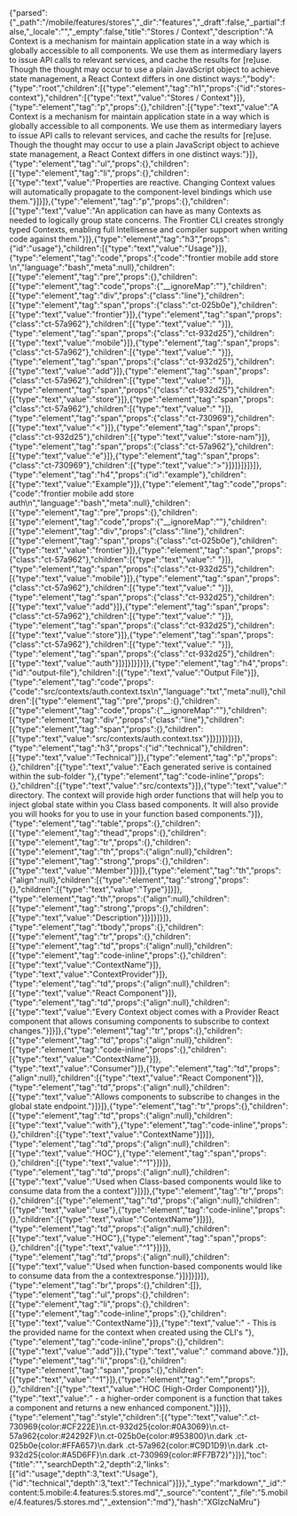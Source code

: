 {"parsed":{"_path":"/mobile/features/stores","_dir":"features","_draft":false,"_partial":false,"_locale":"","_empty":false,"title":"Stores / Context","description":"A Context is a mechanism for maintain application state in a way which is globally accessible to all components. We use them as intermediary layers to issue API calls to relevant services, and cache the results for [re]use. Though the thought may occur to use a plain JavaScript object to achieve state management, a React Context differs in one distinct ways:","body":{"type":"root","children":[{"type":"element","tag":"h1","props":{"id":"stores-context"},"children":[{"type":"text","value":"Stores / Context"}]},{"type":"element","tag":"p","props":{},"children":[{"type":"text","value":"A Context is a mechanism for maintain application state in a way which is globally accessible to all components. We use them as intermediary layers to issue API calls to relevant services, and cache the results for [re]use. Though the thought may occur to use a plain JavaScript object to achieve state management, a React Context differs in one distinct ways:"}]},{"type":"element","tag":"ul","props":{},"children":[{"type":"element","tag":"li","props":{},"children":[{"type":"text","value":"Properties are reactive. Changing Context values will automatically propagate to the component-level bindings which use them."}]}]},{"type":"element","tag":"p","props":{},"children":[{"type":"text","value":"An application can have as many Contexts as needed to logically group state concerns. The Frontier CLI creates strongly typed Contexts, enabling full Intellisense and compiler support when writing code against them."}]},{"type":"element","tag":"h3","props":{"id":"usage"},"children":[{"type":"text","value":"Usage"}]},{"type":"element","tag":"code","props":{"code":"frontier mobile add store <store-name>\n","language":"bash","meta":null},"children":[{"type":"element","tag":"pre","props":{},"children":[{"type":"element","tag":"code","props":{"__ignoreMap":""},"children":[{"type":"element","tag":"div","props":{"class":"line"},"children":[{"type":"element","tag":"span","props":{"class":"ct-025b0e"},"children":[{"type":"text","value":"frontier"}]},{"type":"element","tag":"span","props":{"class":"ct-57a962"},"children":[{"type":"text","value":" "}]},{"type":"element","tag":"span","props":{"class":"ct-932d25"},"children":[{"type":"text","value":"mobile"}]},{"type":"element","tag":"span","props":{"class":"ct-57a962"},"children":[{"type":"text","value":" "}]},{"type":"element","tag":"span","props":{"class":"ct-932d25"},"children":[{"type":"text","value":"add"}]},{"type":"element","tag":"span","props":{"class":"ct-57a962"},"children":[{"type":"text","value":" "}]},{"type":"element","tag":"span","props":{"class":"ct-932d25"},"children":[{"type":"text","value":"store"}]},{"type":"element","tag":"span","props":{"class":"ct-57a962"},"children":[{"type":"text","value":" "}]},{"type":"element","tag":"span","props":{"class":"ct-730969"},"children":[{"type":"text","value":"<"}]},{"type":"element","tag":"span","props":{"class":"ct-932d25"},"children":[{"type":"text","value":"store-nam"}]},{"type":"element","tag":"span","props":{"class":"ct-57a962"},"children":[{"type":"text","value":"e"}]},{"type":"element","tag":"span","props":{"class":"ct-730969"},"children":[{"type":"text","value":">"}]}]}]}]}]},{"type":"element","tag":"h4","props":{"id":"example"},"children":[{"type":"text","value":"Example"}]},{"type":"element","tag":"code","props":{"code":"frontier mobile add store auth\n","language":"bash","meta":null},"children":[{"type":"element","tag":"pre","props":{},"children":[{"type":"element","tag":"code","props":{"__ignoreMap":""},"children":[{"type":"element","tag":"div","props":{"class":"line"},"children":[{"type":"element","tag":"span","props":{"class":"ct-025b0e"},"children":[{"type":"text","value":"frontier"}]},{"type":"element","tag":"span","props":{"class":"ct-57a962"},"children":[{"type":"text","value":" "}]},{"type":"element","tag":"span","props":{"class":"ct-932d25"},"children":[{"type":"text","value":"mobile"}]},{"type":"element","tag":"span","props":{"class":"ct-57a962"},"children":[{"type":"text","value":" "}]},{"type":"element","tag":"span","props":{"class":"ct-932d25"},"children":[{"type":"text","value":"add"}]},{"type":"element","tag":"span","props":{"class":"ct-57a962"},"children":[{"type":"text","value":" "}]},{"type":"element","tag":"span","props":{"class":"ct-932d25"},"children":[{"type":"text","value":"store"}]},{"type":"element","tag":"span","props":{"class":"ct-57a962"},"children":[{"type":"text","value":" "}]},{"type":"element","tag":"span","props":{"class":"ct-932d25"},"children":[{"type":"text","value":"auth"}]}]}]}]}]},{"type":"element","tag":"h4","props":{"id":"output-file"},"children":[{"type":"text","value":"Output File"}]},{"type":"element","tag":"code","props":{"code":"src/contexts/auth.context.tsx\n","language":"txt","meta":null},"children":[{"type":"element","tag":"pre","props":{},"children":[{"type":"element","tag":"code","props":{"__ignoreMap":""},"children":[{"type":"element","tag":"div","props":{"class":"line"},"children":[{"type":"element","tag":"span","props":{},"children":[{"type":"text","value":"src/contexts/auth.context.tsx"}]}]}]}]}]},{"type":"element","tag":"h3","props":{"id":"technical"},"children":[{"type":"text","value":"Technical"}]},{"type":"element","tag":"p","props":{},"children":[{"type":"text","value":"Each generated serive is contained within the sub-folder "},{"type":"element","tag":"code-inline","props":{},"children":[{"type":"text","value":"src/contexts"}]},{"type":"text","value":" directory. The context will provide high order functions that will help you to inject global state within you Class based components. It will also provide you will hooks for you to use in your function based components."}]},{"type":"element","tag":"table","props":{},"children":[{"type":"element","tag":"thead","props":{},"children":[{"type":"element","tag":"tr","props":{},"children":[{"type":"element","tag":"th","props":{"align":null},"children":[{"type":"element","tag":"strong","props":{},"children":[{"type":"text","value":"Member"}]}]},{"type":"element","tag":"th","props":{"align":null},"children":[{"type":"element","tag":"strong","props":{},"children":[{"type":"text","value":"Type"}]}]},{"type":"element","tag":"th","props":{"align":null},"children":[{"type":"element","tag":"strong","props":{},"children":[{"type":"text","value":"Description"}]}]}]}]},{"type":"element","tag":"tbody","props":{},"children":[{"type":"element","tag":"tr","props":{},"children":[{"type":"element","tag":"td","props":{"align":null},"children":[{"type":"element","tag":"code-inline","props":{},"children":[{"type":"text","value":"ContextName"}]},{"type":"text","value":"ContextProvider"}]},{"type":"element","tag":"td","props":{"align":null},"children":[{"type":"text","value":"React Component"}]},{"type":"element","tag":"td","props":{"align":null},"children":[{"type":"text","value":"Every Context object comes with a Provider React component that allows consuming components to subscribe to context changes."}]}]},{"type":"element","tag":"tr","props":{},"children":[{"type":"element","tag":"td","props":{"align":null},"children":[{"type":"element","tag":"code-inline","props":{},"children":[{"type":"text","value":"ContextName"}]},{"type":"text","value":"Consumer"}]},{"type":"element","tag":"td","props":{"align":null},"children":[{"type":"text","value":"React Component"}]},{"type":"element","tag":"td","props":{"align":null},"children":[{"type":"text","value":"Allows components to subscribe to changes in the global state endpoint."}]}]},{"type":"element","tag":"tr","props":{},"children":[{"type":"element","tag":"td","props":{"align":null},"children":[{"type":"text","value":"with"},{"type":"element","tag":"code-inline","props":{},"children":[{"type":"text","value":"ContextName"}]}]},{"type":"element","tag":"td","props":{"align":null},"children":[{"type":"text","value":"HOC"},{"type":"element","tag":"span","props":{},"children":[{"type":"text","value":"^1"}]}]},{"type":"element","tag":"td","props":{"align":null},"children":[{"type":"text","value":"Used when Class-based components would like to consume data from the a context"}]}]},{"type":"element","tag":"tr","props":{},"children":[{"type":"element","tag":"td","props":{"align":null},"children":[{"type":"text","value":"use"},{"type":"element","tag":"code-inline","props":{},"children":[{"type":"text","value":"ContextName"}]}]},{"type":"element","tag":"td","props":{"align":null},"children":[{"type":"text","value":"HOC"},{"type":"element","tag":"span","props":{},"children":[{"type":"text","value":"^1"}]}]},{"type":"element","tag":"td","props":{"align":null},"children":[{"type":"text","value":"Used when function-based components would like to consume data from the a contextresponse."}]}]}]}]},{"type":"element","tag":"br","props":{},"children":[]},{"type":"element","tag":"ul","props":{},"children":[{"type":"element","tag":"li","props":{},"children":[{"type":"element","tag":"code-inline","props":{},"children":[{"type":"text","value":"ContextName"}]},{"type":"text","value":" - This is the provided name for the context when created using the CLI's "},{"type":"element","tag":"code-inline","props":{},"children":[{"type":"text","value":"add"}]},{"type":"text","value":" command above."}]},{"type":"element","tag":"li","props":{},"children":[{"type":"element","tag":"span","props":{},"children":[{"type":"text","value":"^1"}]},{"type":"element","tag":"em","props":{},"children":[{"type":"text","value":"HOC (High-Order Component)"}]},{"type":"text","value":" - a higher-order component is a function that takes a component and returns a new enhanced component."}]}]},{"type":"element","tag":"style","children":[{"type":"text","value":".ct-730969{color:#CF222E}\n.ct-932d25{color:#0A3069}\n.ct-57a962{color:#24292F}\n.ct-025b0e{color:#953800}\n.dark .ct-025b0e{color:#FFA657}\n.dark .ct-57a962{color:#C9D1D9}\n.dark .ct-932d25{color:#A5D6FF}\n.dark .ct-730969{color:#FF7B72}"}]}],"toc":{"title":"","searchDepth":2,"depth":2,"links":[{"id":"usage","depth":3,"text":"Usage"},{"id":"technical","depth":3,"text":"Technical"}]}},"_type":"markdown","_id":"content:5.mobile:4.features:5.stores.md","_source":"content","_file":"5.mobile/4.features/5.stores.md","_extension":"md"},"hash":"XGIzcNaMru"}